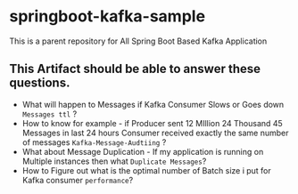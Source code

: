 # springboot-kafka-sample
This is a parent repository for All Spring Boot Based Kafka Application 

## This Artifact should be able to answer these questions.

* What will happen to Messages if Kafka Consumer Slows or Goes down `Messages ttl` ?
* How to know for example - if Producer sent 12 MIllion 24 Thousand 45 Messages in last 24 hours Consumer received exactly the same number of messages `Kafka-Message-Audtiing` ?
* What about Message Duplication - If my application is running on Multiple instances then what `Duplicate Messages`?
* How to Figure out what is the optimal number of Batch size i put for Kafka consumer `performance`?
